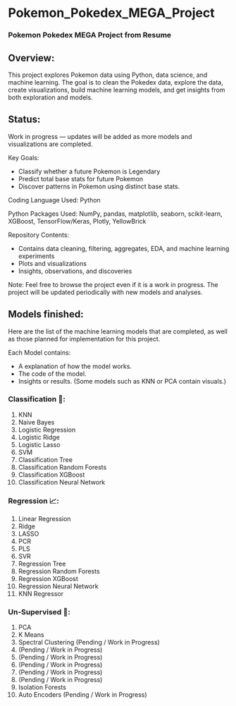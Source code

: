 # Pokemon_Pokedex_MEGA_Project


### Pokemon Pokedex MEGA Project from Resume

## Overview:
This project explores Pokemon data using Python, data science, and machine learning. The goal is to clean the Pokedex data, explore the data, create visualizations, build machine learning models, and get insights from both exploration and models.

## Status:
Work in progress — updates will be added as more models and visualizations are completed.

Key Goals:

* Classify whether a future Pokemon is Legendary
* Predict total base stats for future Pokemon
* Discover patterns in Pokemon using distinct base stats.

Coding Language Used: Python

Python Packages Used:
NumPy, pandas, matplotlib, seaborn, scikit-learn, XGBoost, TensorFlow/Keras, Plotly, YellowBrick

Repository Contents:

* Contains data cleaning, filtering, aggregates, EDA, and machine learning experiments
* Plots and visualizations
* Insights, observations, and discoveries

Note:
Feel free to browse the project even if it is a work in progress. The project will be updated periodically with new models and analyses.

## Models finished:

Here are the list of the machine learning models that are completed, as well as those planned for implementation for this project.

Each Model contains:
- A explanation of how the model works.
- The code of the model.
- Insights or results. (Some models such as KNN or PCA contain visuals.)

### Classification 📂:
1. KNN
2. Naive Bayes
3. Logistic Regression
4. Logistic Ridge
5. Logistic Lasso
6. SVM 
7. Classification Tree
8. Classification Random Forests
9. Classification XGBoost
10. Classification Neural Network 



### Regression 📈:
1. Linear Regression
2. Ridge
3. LASSO
4. PCR 
5. PLS 
6. SVR 
7. Regression Tree
8. Regression Random Forests
9. Regression XGBoost
10. Regression Neural Network 
11. KNN Regressor



### Un-Supervised 🧩:

1. PCA
2. K Means
3. Spectral Clustering (Pending / Work in Progress)
4. (Pending / Work in Progress)
5. (Pending / Work in Progress)
6. (Pending / Work in Progress)
7. (Pending / Work in Progress)
8. (Pending / Work in Progress)
9. Isolation Forests
10. Auto Encoders (Pending / Work in Progress)



